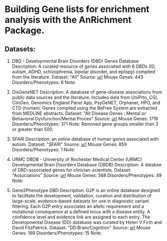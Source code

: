 # Building Gene lists for enrichment analysis with the AnRichment Package.

## Datasets:
1. DBD - Developmental Brain Disorders (DBD) Genes Database
Description: A curated resource of genes associated with 6 DBDs (ID, autism, ADHD,
schizophrenia, bipolar disorder, and epilspy) compiled from the literature.
Dataset: "All"
Source: [url](http://dbd.geisingeradmi.org/#additional-information)
Mouse Genes: 443
Disorders/Phenotypes: 6
Note:

2. DisGeneNET
Description: A database of gene-disease associations from public data sources
and the literature. Includes data from UniPrto, CGI, ClinGen, Genomics England
Panel App, PsyGeNET, Orphanet, HPO, and CTD (human). Genes compiled using the 
BeFree System are extracted from MEDLINE abstracts.
Dataset: "All Disease Genes : Mental or Behavioral Dysfunction/Mental Proces"
Source: [url](https://www.disgenet.org/static/disgenet_ap1/files/downloads)
Mouse Genes: 1718
Disorders/Phenotypes: 371
Note: Removed gene groups smaller than 3 or greater than 500.

3. SFARI
Description: an online database of human genes associated with autism.
Dataset: "SFARI"
Source: [url](https://www.sfari.org/resource/sfari-gene/)
Mouse Genes: 859
Disorders/Phenotypes: 1
Note:

4. URMC DBDB - University of Rochester Medical Center (URMC) Developmental Brain Disorders Database (DBDB)
Description: A databse of DBD-associated genes for clinician-scientists. 
Dataset: "Associations"
Source: [url]("https://www.dbdb.urmc.rochester.edu/associations/list")
Mouse Genes: 568
Disorders/Phenotypes: 49
Note: 

5. Gene2Phenotype DBD
Description: G2P is an online database designed to facilitate the
development, validation, curation and distribution of large-scale,
evidence-based datasets for use in diagnostic variant filtering. Each G2P entry
associates an allelic requirement and a mutational consequence at a defined
locus with a disease entity. A confidence level and evidence link are assigned
to each entry. The Developmental Disease (DD) database was curated by 
Helen V Firth and David FitzPatrick.
Dataset: "DD:Brain/Cognition"
Source: [url]("https://www.ebi.ac.uk/gene2phenotype/downloads")
Mouse Genes: 169
Disorders/Phenotypes: 15 
Note:
